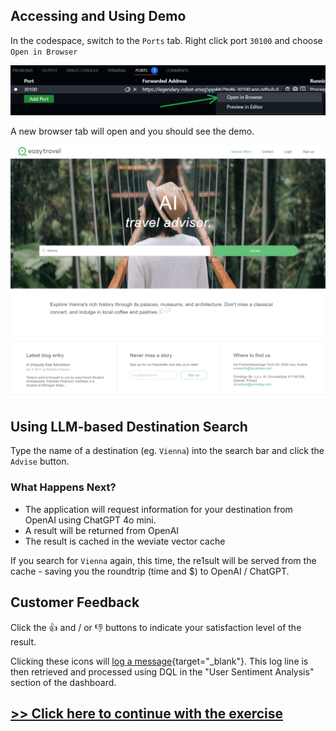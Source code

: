 ## Accessing and Using Demo

In the codespace, switch to the `Ports` tab. Right click port `30100` and choose `Open in Browser`

![ports open in browser](images/ports-open-in-browser.png)

A new browser tab will open and you should see the demo.

![application user interface](images/screenshot.png)

## Using LLM-based Destination Search

Type the name of a destination (eg. `Vienna`) into the search bar and click the `Advise` button.

### What Happens Next?

- The application will request information for your destination from OpenAI using ChatGPT 4o mini.
- A result will be returned from OpenAI
- The result is cached in the weviate vector cache

If you search for `Vienna` again, this time, the re1sult will be served from the cache - saving you the roundtrip (time and $) to OpenAI / ChatGPT.

## Customer Feedback

Click the 👍 and / or 👎 buttons to indicate your satisfaction level of the result.

Clicking these icons will [log a message](https://github.com/dynatrace-perfclinics/obslab-llm-observability/blob/905b38cf85adaafd87f83ff1f40c640206abdb82/app.py#L151){target="_blank"}. This log line is then retrieved and processed using DQL in the "User Sentiment Analysis" section of the dashboard.

## [>> Click here to continue with the exercise](visualise-dt.md)